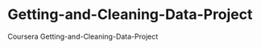 Getting-and-Cleaning-Data-Project
=================================

Coursera Getting-and-Cleaning-Data-Project
